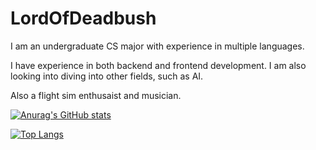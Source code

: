# LordOfDeadbush

I am an undergraduate CS major with experience in multiple languages.

I have experience in both backend and frontend development. I am also looking into diving into other fields, such as AI.

Also a flight sim enthusaist and musician.

[![Anurag's GitHub stats](https://github-readme-stats.vercel.app/api?username=LordOfDeadbush&count_private=true&show_icons=true&theme=transparent)](https://github.com/anuraghazra/github-readme-stats)

[![Top Langs](https://github-readme-stats.vercel.app/api/top-langs/?username=anuraghazra&langs_count=8&theme=transparent&layout=compact)](https://github.com/anuraghazra/github-readme-stats)
